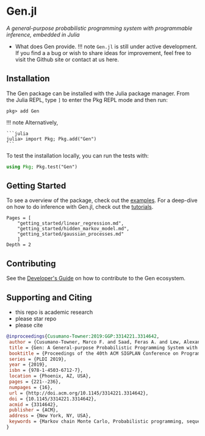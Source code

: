 # Gen.jl

*A general-purpose probabilistic programming system with programmable inference, embedded in Julia*

- What does Gen provide.
!!! note
    `Gen.jl` is still under active development. If you find a a bug or wish to share ideas for improvement, feel free to visit the Github site or contact at us here.

## Installation

The Gen package can be installed with the Julia package manager. From the Julia REPL, type `]` to enter the Pkg REPL mode and then run:
```
pkg> add Gen
```
!!! note
    Alternatively,

    ```julia
    julia> import Pkg; Pkg.add("Gen")
    ```

To test the installation locally, you can run the tests with:
```julia
using Pkg; Pkg.test("Gen")
```

## Getting Started
To see a overview of the package, check out the [examples](getting_started/linear_regression.md). For a deep-dive on how to do inference with Gen.jl, check out the [tutorials](tutorials/modeling_in_gen.md). 

```@contents
Pages = [
    "getting_started/linear_regression.md",
    "getting_started/hidden_markov_model.md",
    "getting_started/gaussian_processes.md"
    ]
Depth = 2
```

## Contributing
See the [Developer's Guide](https://gen.dev) on how to contribute to the Gen ecosystem.

## Supporting and Citing
- this repo is academic research
- please star repo
- please cite
```bibtex
@inproceedings{Cusumano-Towner:2019:GGP:3314221.3314642,
 author = {Cusumano-Towner, Marco F. and Saad, Feras A. and Lew, Alexander K. and Mansinghka, Vikash K.},
 title = {Gen: A General-purpose Probabilistic Programming System with Programmable Inference},
 booktitle = {Proceedings of the 40th ACM SIGPLAN Conference on Programming Language Design and Implementation},
 series = {PLDI 2019},
 year = {2019},
 isbn = {978-1-4503-6712-7},
 location = {Phoenix, AZ, USA},
 pages = {221--236},
 numpages = {16},
 url = {http://doi.acm.org/10.1145/3314221.3314642},
 doi = {10.1145/3314221.3314642},
 acmid = {3314642},
 publisher = {ACM},
 address = {New York, NY, USA},
 keywords = {Markov chain Monte Carlo, Probabilistic programming, sequential Monte Carlo, variational inference},
} 
```